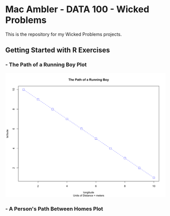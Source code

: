 # Mac Ambler - DATA 100 - Wicked Problems

This is the repository for my Wicked Problems projects.

## Getting Started with R Exercises

### - The Path of a Running Boy Plot

![](path_of_a_running_boy_plot)

### - A Person's Path Between Homes Plot


